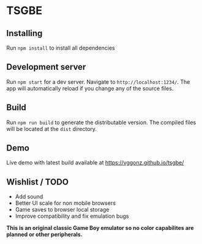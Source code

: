 # TSGBE

## Installing
Run `npm install` to install all dependencies

## Development server

Run `npm start` for a dev server. Navigate to `http://localhost:1234/`. The app will automatically reload if you change any of the source files.

## Build

Run `npm run build` to generate the distributable version. The compiled files will be located at the `dist` directory.

## Demo

Live demo with latest build available at https://vggonz.github.io/tsgbe/

## Wishlist / TODO

* Add sound
* Better UI scale for non mobile browsers
* Game saves to browser local storage
* Improve compatibility and fix emulation bugs

**This is an original classic Game Boy emulator so no color capabilites are planned or other peripherals.**
